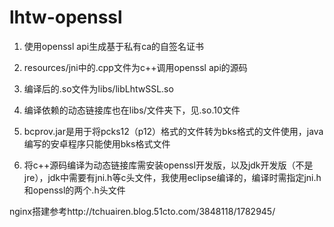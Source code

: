 # lhtw-openssl
1. 使用openssl api生成基于私有ca的自签名证书

2. resources/jni中的.cpp文件为c++调用openssl api的源码

3. 编译后的.so文件为libs/libLhtwSSL.so

4. 编译依赖的动态链接库也在libs/文件夹下，见.so.10文件

5. bcprov.jar是用于将pcks12（p12）格式的文件转为bks格式的文件使用，java编写的安卓程序只能使用bks格式文件


6. 将c++源码编译为动态链接库需安装openssl开发版，以及jdk开发版（不是jre），jdk中需要有jni.h等c头文件，我使用eclipse编译的，编译时需指定jni.h和openssl的两个.h头文件


nginx搭建参考http://tchuairen.blog.51cto.com/3848118/1782945/
